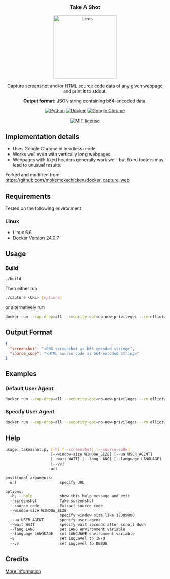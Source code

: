 <div align="center">

  <h3 align="center">Take A Shot</h3>
  <img src="images/lens.svg" alt="Lens" width="200" height="200">

  <p align="center">
    Capture screenshot and/or HTML source code data of any given webpage and print it to stdout.
  </p>

  <p align="center">
    <strong>Output format:</strong> JSON string containing b64-encoded data.
  </p>

  <p align="center">
  <a href="https://python.org"><img src="https://img.shields.io/badge/Python-FFD43B?style=for-the-badge&logo=python&logoColor=blue" alt="Python"/></a>
  <a href="https://docker.com"><img src="https://img.shields.io/badge/Docker-2CA5E0?style=for-the-badge&logo=docker&logoColor=white" alt="Docker"/></a>
  <a href="https://google.com/chrome"><img src="https://img.shields.io/badge/Google_chrome-4285F4?style=for-the-badge&logo=Google-chrome&logoColor=white" alt="Google Chrome"/></a>
  </p>

  <p align="center">
  <a href="LICENSE"><img src="https://img.shields.io/badge/LICENSE-MIT-GREEN?style=for-the-badge" alt="MIT license"/></a>
  </p>

</div>

## Implementation details

- Uses Google Chrome in headless mode.
- Works well even with vertically long webpages.
- Webpages with fixed headers generally work well, but fixed footers may lead to unusual results.

Forked and modified from: <https://github.com/mokemokechicken/docker_capture_web>

## Requirements

Tested on the following environment

### Linux

- Linux 6.6
- Docker Version 24.0.7

## Usage

### Build

```bash
./build
```

Then either run

```bash
./capture <URL> [options]
```

or alternatively run

```bash
docker run --cap-drop=all --security-opt=no-new-privileges --rm elliotwutingfeng/take_a_shot <URL> [options]
```

## Output Format

```json
{
  "screenshot": "<PNG screenshot as b64-encoded string>",
  "source_code": "<HTML source code as b64-encoded string>"
}
```

## Examples

### Default User Agent

```bash
docker run --cap-drop=all --security-opt=no-new-privileges --rm elliotwutingfeng/take_a_shot "https://example.com"
```

### Specify User Agent

```bash
docker run --cap-drop=all --security-opt=no-new-privileges --rm elliotwutingfeng/take_a_shot "https://example.com" --window-size 390x844 --ua 'Mozilla/5.0 (iPhone; CPU iPhone OS 16_5 like Mac OS X) AppleWebKit/605.1.15 (KHTML, like Gecko) FxiOS/113.0 Mobile/15E148 Safari/605.1.15'
```

## Help

```bash
usage: takeashot.py [-h] [--screenshot] [--source-code]
                    [--window-size WINDOW_SIZE] [--ua USER_AGENT]
                    [--wait WAIT] [--lang LANG] [--language LANGUAGE] [-v]
                    [--vv]
                    url

positional arguments:
  url                   specify URL

options:
  -h, --help            show this help message and exit
  --screenshot          Take screenshot
  --source-code         Extract source code
  --window-size WINDOW_SIZE
                        specify window size like 1200x800
  --ua USER_AGENT       specify user-agent
  --wait WAIT           specify wait seconds after scroll down
  --lang LANG           set LANG environment variable
  --language LANGUAGE   set LANGUAGE environment variable
  -v                    set LogLevel to INFO
  --vv                  set LogLevel to DEBUG
```

## Credits

[More Information](CREDITS.md)
